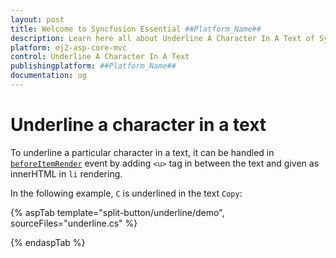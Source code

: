 ```yaml
---
layout: post
title: Welcome to Syncfusion Essential ##Platform_Name##
description: Learn here all about Underline A Character In A Text of Syncfusion Essential ##Platform_Name## widgets based on HTML5 and jQuery.
platform: ej2-asp-core-mvc
control: Underline A Character In A Text
publishingplatform: ##Platform_Name##
documentation: ug
---
```



# Underline a character in a text

To underline a particular character in a text, it can be handled in [`beforeItemRender`](https://help.syncfusion.com/cr/aspnetcore-js2/Syncfusion.EJ2.SplitButtons.SplitButton.html#Syncfusion_EJ2_SplitButtons_SplitButton_BeforeItemRender) event by
adding `<u>` tag in between the text and given as innerHTML in `li` rendering.

In the following example, `C` is underlined in the text `Copy`:

{% aspTab template="split-button/underline/demo", sourceFiles="underline.cs" %}

{% endaspTab %}